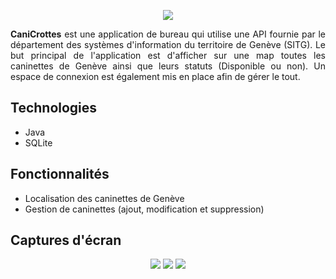 <p align="center">
  <img src="https://user-images.githubusercontent.com/48489202/143322557-4ebc50df-f691-4d94-a2ff-d6a69d05f2dd.png">
</p>
<p align="justify">
<b>CaniCrottes</b> est une application de bureau qui utilise une API fournie par le département des systèmes d'information du territoire de Genève (SITG). Le but principal de l'application est d'afficher sur une map toutes les caninettes de Genève ainsi que leurs statuts (Disponible ou non). Un espace de connexion est également mis en place afin de gérer le tout.
</p>

## Technologies
* Java
* SQLite
	
## Fonctionnalités
* Localisation des caninettes de Genève
* Gestion de caninettes (ajout, modification et suppression)

## Captures d'écran
<p align="center">
	<img  src="https://user-images.githubusercontent.com/48489202/143321664-5a5dc5fa-9eb0-45a7-acf8-ecb2e2254ce4.PNG">
	<img  src="https://user-images.githubusercontent.com/48489202/143321667-bc4a6619-1337-4734-ab90-77c525257ad7.PNG">
	<img  src="https://user-images.githubusercontent.com/48489202/143321669-04ef5784-54c1-4ca0-a7b4-66364c6eaffa.PNG">
</p>
